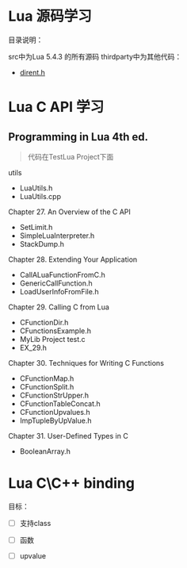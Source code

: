 # Lua 源码学习

目录说明：

src中为Lua 5.4.3 的所有源码
thirdparty中为其他代码：
- [dirent.h](https://github.com/tronkko/dirent)

# Lua C API 学习

## Programming in Lua 4th ed.

> 代码在TestLua Project下面

utils

- LuaUtils.h
- LuaUtils.cpp

Chapter 27. An Overview of the C API

- SetLimit.h
- SimpleLuaInterpreter.h
- StackDump.h

Chapter 28. Extending Your Application

- CallALuaFunctionFromC.h
- GenericCallFunction.h
- LoadUserInfoFromFile.h

Chapter 29. Calling C from Lua

- CFunctionDir.h
- CFunctionsExample.h
- MyLib Project test.c
- EX_29.h

Chapter 30. Techniques for Writing C Functions

- CFunctionMap.h
- CFunctionSplit.h
- CFunctionStrUpper.h
- CFunctionTableConcat.h
- CFunctionUpvalues.h
- ImpTupleByUpValue.h

Chapter 31.  User-Defined Types in C

- BooleanArray.h



# Lua C\C++ binding


目标：

- [ ] 支持class
- [ ] 函数
- [ ] upvalue

